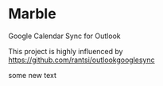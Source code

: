 Marble
======

Google Calendar Sync for Outlook

This project is highly influenced by https://github.com/rantsi/outlookgooglesync

some new text 

